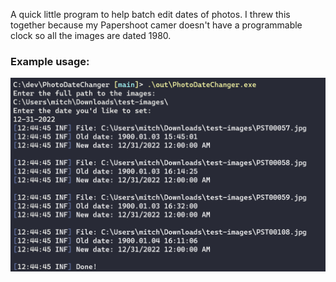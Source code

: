 A quick little program to help batch edit dates of photos. I threw this together because my Papershoot camer doesn't have a programmable clock so all the images are dated 1980.

### Example usage:
![img](./example.png)
